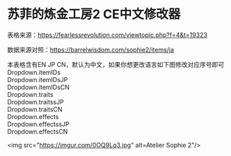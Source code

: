 # 苏菲的炼金工房2 CE中文修改器

表格来源：https://fearlessrevolution.com/viewtopic.php?f=4&t=19323

数据来源对照：https://barrelwisdom.com/sophie2/items/ja

本表格含有EN JP CN，默认为中文，如果你想更改语言如下图修改对应序号即可<br>
Dropdown.itemIDs<br>
Dropdown.itemIDsJP<br>
Dropdown.itemIDsCN<br>
Dropdown.traits<br>
Dropdown.traitssJP<br>
Dropdown.traitsCN<br>
Dropdown.effects<br>
Dropdown.effectssJP<br>
Dropdown.effectsCN<br>

<img src="https://imgur.com/0OQ9Lq3.jpg" alt=Atelier Sophie 2"/>
